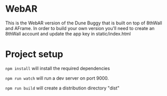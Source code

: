 # WebAR
This is the WebAR version of the Dune Buggy that is built on top of 8thWall and AFrame. In order to build your own version you'll need to create an 8thWall account and update the app key in static/index.html

# Project setup

`npm install` will install the required dependencies

`npm run watch` will run a dev server on port 9000.

`npm run build` will create a distribution directory "dist"
